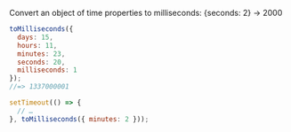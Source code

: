 Convert an object of time properties to milliseconds: {seconds: 2} → 2000

```js
toMilliseconds({
  days: 15,
  hours: 11,
  minutes: 23,
  seconds: 20,
  milliseconds: 1
});
//=> 1337000001

setTimeout(() => {
  // …
}, toMilliseconds({ minutes: 2 }));
```
